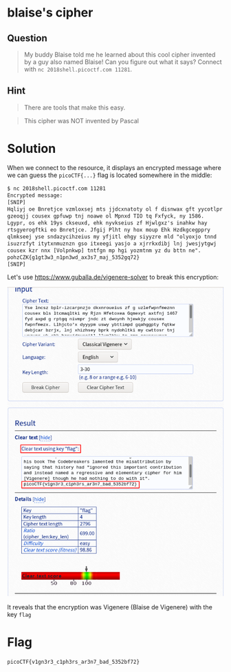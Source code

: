 # blaise's cipher
## Question
>My buddy Blaise told me he learned about this cool cipher invented by a guy also named Blaise! Can you figure out what it says? Connect with `nc 2018shell.picoctf.com 11281`.

## Hint
>There are tools that make this easy.

>This cipher was NOT invented by Pascal

# Solution
When we connect to the resource, it displays an encrypted message where we can guess the `picoCTF{...}` flag is located somewhere in the middle:
~~~~
$ nc 2018shell.picoctf.com 11281
Encrypted message:
[SNIP]
Hqliyj oe Bnretjce vzmloxsej mts jjdcxnatoty ol f disnwax gft yycotlpr gzeoqjj cousex gpfuwp tnj noawe ol Mpnxd TIO tq Fxfyck, ny 1586. Lgypr, os ehk 19ys ckseuxd, ehk nyvkseius zf Hjwlgxz's inahkw hay rtsgyerogftki eo Bnretjce. Jfgij Plht ny hox moup Ehk Hzdkgcegppry qlmkseej yse sndazycihzeius my yfjitl ehgy siyyzre mld "olyoxjo tnnd isuzrzfyt itytxnmuznzn gso itxeegi yasjo a xjrrkxdibj lnj jwesjytgwj cousex kzr nnx [Volpnkwp] tntfgn mp hgi yozmtnm yz du bttn ne". pohzCZK{g1gt3w3_n1pn3wd_ax3s7_maj_5352gq72}
[SNIP]
~~~~

Let's use https://www.guballa.de/vigenere-solver to break this encryption:

![flag](files/flag.png "flag")

It reveals that the encryption was Vigenere (Blaise de Vigenere) with the key `flag`

# Flag
`picoCTF{v1gn3r3_c1ph3rs_ar3n7_bad_5352bf72}`
